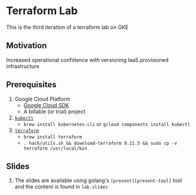 # Terraform Lab

This is the third iteration of a terraform lab on GKE

## Motivation

Increased operational confidence with versioning IaaS provisioned infrastructure

## Prerequisites

1. Google Cloud Platform
    - [Google Cloud SDK][gcloud-sdk]
    - A billable (or trial) project
1. [`kubectl`][kubectl-download]
    - `brew install kubernetes-cli` or `gcloud components install kubectl`
1. [`terraform`][tf-download]
    - `brew install terraform`
    - `. hack/utils.sh && download-terraform 0.11.5 && sudo cp -v terraform /usr/local/bin`

## Slides

1. The slides are available using golang's `[present][present-tool]` tool and the content is found in `lab.slides`

[gcloud-sdk]: https://cloud.google.com/sdk/
[kubectl-download]: https://kubernetes.io/docs/tasks/tools/install-kubectl/
[tf-download]: https://www.terraform.io/downloads.html
[tf-provider]: https://github.com/terraform-providers/terraform-provider-google
[tf-google-docs]: https://www.terraform.io/docs/providers/google/index.html
[present-tool]: https://github.com/golang/talks
